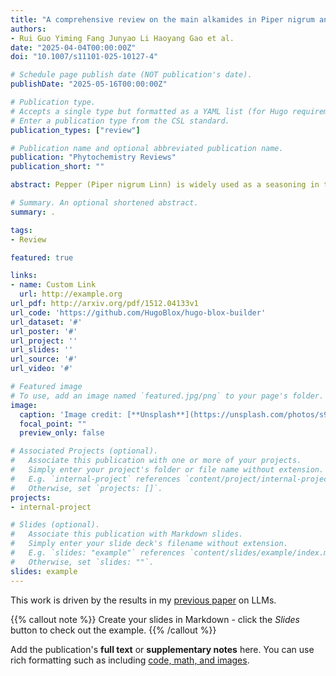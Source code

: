 ```yaml
---
title: "A comprehensive review on the main alkamides in Piper nigrum and anti-inflammatory properties of piperine"
authors:
- Rui Guo Yiming Fang Junyao Li Haoyang Gao et al.
date: "2025-04-04T00:00:00Z"
doi: "10.1007/s11101-025-10127-4"

# Schedule page publish date (NOT publication's date).
publishDate: "2025-05-16T00:00:00Z"

# Publication type.
# Accepts a single type but formatted as a YAML list (for Hugo requirements).
# Enter a publication type from the CSL standard.
publication_types: ["review"]

# Publication name and optional abbreviated publication name.
publication: "Phytochemistry Reviews"
publication_short: ""

abstract: Pepper (Piper nigrum Linn) is widely used as a seasoning in the culinary industry, and alkamides are its major active components. Among them, piperine (PIP) is a key natural alkamide known for its diverse pharmacological properties, including anti-inflammatory, antioxidant, anticonvulsant, neuroprotective, anticancer, antibacterial, and antiparasitic effects. In addition, PIP is widely utilized as a bioenhancer. Notably, it has garnered increasing attention for its potential as a natural phytochemical in the treatment of various inflammatory disorders. This review aims to summarize the extraction of alkamides as well as their role in inflammatory diseases by detailing its mechanisms of action and identifying potential anti-inflammatory targets. This review followed preferred reporting items for systematic reviews and meta-analyses (PRISMA) guidelines to ensure a systematic and comprehensive synthesis of data. This review critically summarized the regulatory effect of PIP on inflammation-related diseases involve the nervous system, cardiovascular system (CVS), gastrointestinal tract (GIT) and other areas and explained the pharmacological properties and mechanism. These findings consolidate the latest research on alkamides and provide a foundation for the potential development of PIP as a natural anti-inflammatory agent in both the food and pharmaceutical industries.

# Summary. An optional shortened abstract.
summary: .

tags:
- Review

featured: true

links:
- name: Custom Link
  url: http://example.org
url_pdf: http://arxiv.org/pdf/1512.04133v1
url_code: 'https://github.com/HugoBlox/hugo-blox-builder'
url_dataset: '#'
url_poster: '#'
url_project: ''
url_slides: ''
url_source: '#'
url_video: '#'

# Featured image
# To use, add an image named `featured.jpg/png` to your page's folder. 
image:
  caption: 'Image credit: [**Unsplash**](https://unsplash.com/photos/s9CC2SKySJM)'
  focal_point: ""
  preview_only: false

# Associated Projects (optional).
#   Associate this publication with one or more of your projects.
#   Simply enter your project's folder or file name without extension.
#   E.g. `internal-project` references `content/project/internal-project/index.md`.
#   Otherwise, set `projects: []`.
projects:
- internal-project

# Slides (optional).
#   Associate this publication with Markdown slides.
#   Simply enter your slide deck's filename without extension.
#   E.g. `slides: "example"` references `content/slides/example/index.md`.
#   Otherwise, set `slides: ""`.
slides: example
---
```


This work is driven by the results in my [previous paper](/publication/conference-paper/) on LLMs.

{{% callout note %}}
Create your slides in Markdown - click the *Slides* button to check out the example.
{{% /callout %}}

Add the publication's **full text** or **supplementary notes** here. You can use rich formatting such as including [code, math, and images](https://docs.hugoblox.com/content/writing-markdown-latex/).
